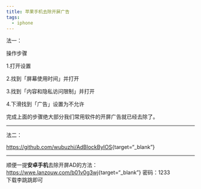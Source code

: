 ```yaml
---
title: 苹果手机去除开屏广告
tags:
  - iphone
---
```

法一：  

操作步骤

1.打开设置

2.找到「屏幕使用时间」并打开

3.找到「内容和隐私访问限制」并打开

4.下滑找到「广告」设置为不允许

完成上面的步骤绝大部分我们常用软件的开屏广告就已经去除了。
***

法二：  

<https://github.com/wubuzhi/AdBlockByIOS>{target=“_blank”}

***

顺便一提**安卓手机**去除开屏AD的方法：<https://wwe.lanzouw.com/b01v0g3wj>{target=“_blank”}  密码：1233  
下载李跳跳即可